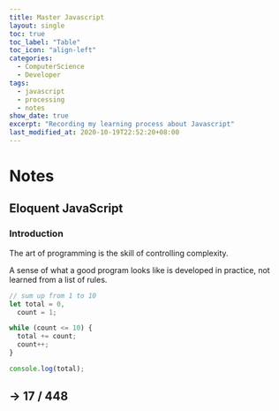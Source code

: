 ```yaml
---
title: Master Javascript
layout: single
toc: true
toc_label: "Table"
toc_icon: "align-left"
categories:
  - ComputerScience
  - Developer
tags:
  - javascript
  - processing
  - notes
show_date: true
excerpt: "Recording my learning process about Javascript"
last_modified_at: 2020-10-19T22:52:20+08:00
---
```


# Notes

## Eloquent JavaScript

### Introduction

The art of programming is the skill of controlling complexity.

A sense of what a good program looks like is developed in practice, not learned from a list of rules. 

```javascript
// sum up from 1 to 10
let total = 0,
  count = 1;

while (count <= 10) {
  total += count;
  count++;
}

console.log(total);
```

## -> 17 / 448